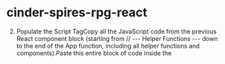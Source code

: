 # cinder-spires-rpg-react

2. Populate the Script TagCopy all the JavaScript code from the previous React component block (starting from // --- Helper Functions --- down to the end of the App function, including all helper functions and components).Paste this entire block of code inside the <script type="text/babel"> tag in the index.html file above, replacing the placeholder comments like /* ... copy from previous code ... */.Important: Remove the import React... line and the export default App; line from the code you paste, as React is loaded via CDN and the App function is called directly at the end of the script.3. Deploy to GitHub PagesCreate GitHub Repository: Create a new public repository on GitHub (e.g., cinder-spires-site).Upload File: Upload the completed index.html file (with the React code pasted inside the script tag) to the main branch of your repository.Enable GitHub Pages:Go to your repository settings on GitHub.Navigate to the "Pages" section in the left sidebar.Under "Build and deployment", select "Deploy from a branch".Choose the main branch (or whichever branch you uploaded the file to) and the / (root) folder.Click "Save".Wait and Access: GitHub will build and deploy your page. It might take a few minutes. Your site will be available at https://<your-username>.github.io/<repository-name>/.Important Considerations:Performance: This method uses in-browser JSX transpilation via the Babel CDN. This is not recommended for production sites as it adds significant load time for users. It's fine for demos or personal projects.Standard Practice: For real-world React deployment, you would set up a project using a tool like Vite or Create React App. These tools provide a development server, build optimizations, and generate static files (index.html, bundled JS/CSS) in a dist or build folder, which is what you'd typically deploy to GitHub Pages using tools like gh-pages.AOS Refresh: I've added a useEffect in the App component to refresh AOS when the page changes, ensuring animations trigger correctly on newly rendered content. A small timeout helps ensure the DOM is updated first. I also added a scroll-to-top on page change.This approach allows you to deploy the React code directly using GitHub Pages with minimal setup, suitable for sharing your interactive Cinder Spires reference site.
